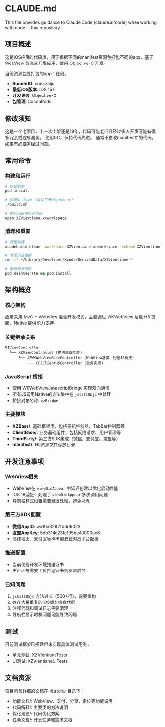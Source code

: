 # CLAUDE.md

This file provides guidance to Claude Code (claude.ai/code) when working with code in this repository.

## 项目概述

这是iOS应用的代码库，用于根据不同的manifest资源包打包不同的app，基于 WebView 的混合开发应用，使用 Objective-C 开发。

当前资源包要打包的app：在局。
- **Bundle ID**: com.zaiju
- **最低iOS版本**: iOS 15.0
- **开发语言**: Objective-C
- **包管理**: CocoaPods

## 修改须知
这是一个老项目，上一次上架还是19年，代码可能老旧且经过多人开发可能有很多冗余或逻辑漏洞。
使用OC，保持代码先进。
通常不修改manifest中的代码，如果有必要需经过同意。

## 常用命令

### 构建和运行
```bash
# 安装依赖
pod install

# 构建Archive (自动打开Organizer)
./build.sh

# 在Xcode中打开项目
open XZVientiane.xcworkspace
```

### 清理和重置
```bash
# 清理构建
xcodebuild clean -workspace XZVientiane.xcworkspace -scheme XZVientiane

# 清理派生数据
rm -rf ~/Library/Developer/Xcode/DerivedData/XZVientiane-*

# 重新安装依赖
pod deintegrate && pod install
```

## 架构概览

### 核心架构
应用采用 MVC + WebView 混合开发模式，主要通过 WKWebView 加载 H5 页面，Native 提供能力支持。

### 关键继承关系
```
UIViewController
  └── XZViewController (提供基础功能)
      └── XZWKWebViewBaseController (WebView基类，处理JS桥接)
          └── CFJClientH5Controller (业务实现)
```

### JavaScript 桥接
- 使用 WKWebViewJavascriptBridge 实现双向通信
- 所有JS调用Native的方法集中在 `jsCallObjc` 中处理
- 桥接对象名称: `xzBridge`

### 主要模块
- **XZBase/**: 基础框架类，包括导航控制器、TabBar控制器等
- **ClientBase/**: 业务基础组件，包括网络请求、用户管理等
- **ThirdParty/**: 第三方SDK集成（微信、支付宝、友盟等）
- **manifest/**: H5资源文件存放目录

## 开发注意事项

### WebView相关
- WebView在 `viewDidAppear` 中延迟创建以优化启动性能
- iOS 18适配：处理了 `viewDidAppear` 多次调用问题
- 导航栏样式设置需要延迟处理，避免闪烁

### 第三方SDK配置
- **微信AppID**: wx10a321f7fbdd6023
- **友盟AppKey**: 5db314c23fc195be40000ac6
- 高德地图、支付宝等SDK需要在对应平台配置

### 推送配置
- 当前使用开发环境推送证书
- 生产环境需要上传推送证书到友盟后台

### 已知问题
1. `jsCallObjc` 方法过长（500+行），需要重构
2. 存在大量重复的iOS版本检查代码
3. 注释代码和调试日志需要清理
4. 导航栏显示时机问题可能导致闪烁

## 测试
目前测试框架已搭建但未实现具体测试用例：
- 单元测试: XZVientianeTests
- UI测试: XZVientianeUITests

## 文档资源
项目包含详细的文档在 `项目文档/` 目录下：
- 功能文档/: WebView、支付、分享、定位等功能说明
- 代码解释/: 主要类的方法说明
- 优化建议/: 代码优化方案
- 任务文档/: 开发任务和需求文档